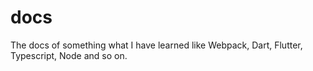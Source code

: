 # docs

The docs of something what I have learned like Webpack, Dart, Flutter, Typescript, Node and so on.
